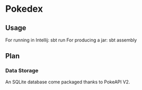 Pokedex
=======

Usage
-----
For running in Intellij: sbt run
For producing a jar: sbt assembly

Plan
----
### Data Storage
An SQLite database come packaged thanks to PokeAPI V2.



